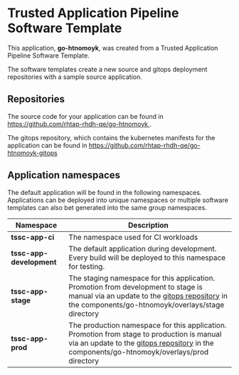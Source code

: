 # Trusted Application Pipeline Software Template

This application, **go-htnomoyk**, was created from a Trusted Application Pipeline Software Template.

The software templates create a new source and gitops deployment repositories with a sample source application. 

## Repositories

The source code for your application can be found in [https://github.com/rhtap-rhdh-qe/go-htnomoyk ](https://github.com/rhtap-rhdh-qe/go-htnomoyk ).
 
The gitops repository, which contains the kubernetes manifests for the application can be found in 
[https://github.com/rhtap-rhdh-qe/go-htnomoyk-gitops ](https://github.com/rhtap-rhdh-qe/go-htnomoyk-gitops ) 

## Application namespaces 

The default application will be found in the following namespaces. Applications can be deployed into unique namespaces or multiple software templates can also bet generated into the same group namespaces.  

|  Namespace   |  Description   |  
| -------- | -------- |
| **tssc-app-ci** | The namespace used for CI workloads |
| **tssc-app-development** | The default application during development. Every build will be deployed to this namespace for testing. |
| **tssc-app-stage** | The staging namespace for this application. Promotion from development to stage is manual via an update to the [gitops repository](https://github.com/rhtap-rhdh-qe/go-htnomoyk-gitops ) in the components/go-htnomoyk/overlays/stage directory |
| **tssc-app-prod** | The production namespace for this application. Promotion from stage to production is manual via an update to the [gitops repository](https://github.com/rhtap-rhdh-qe/go-htnomoyk-gitops ) in the components/go-htnomoyk/overlays/prod directory |